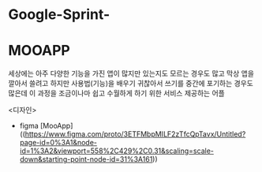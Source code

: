 # Google-Sprint-

# MOOAPP
  
세상에는 아주 다양한 기능을 가진 앱이 많지만 있는지도 모르는 경우도 많고 막상 앱을 깔아서 쓸려고 하지만 사용법(기능)을 배우기 귀찮아서 쓰기를 중간에 포기하는 경우도 많은데 이 과정을 조금이나마 쉽고 수월하게 하기 위한 서비스 제공하는 어플

<디자인>
* figma
[MooApp] ((https://www.figma.com/proto/3ETFMbpMILF2zTfcQpTavx/Untitled?page-id=0%3A1&node-id=1%3A2&viewport=558%2C429%2C0.31&scaling=scale-down&starting-point-node-id=31%3A161))
